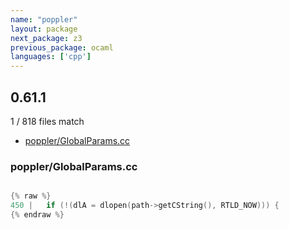```yaml
---
name: "poppler"
layout: package
next_package: z3
previous_package: ocaml
languages: ['cpp']
---
```

## 0.61.1
1 / 818 files match

 - [poppler/GlobalParams.cc](#popplerglobalparamscc)

### poppler/GlobalParams.cc

```cpp

{% raw %}
450 |   if (!(dlA = dlopen(path->getCString(), RTLD_NOW))) {
{% endraw %}

```
